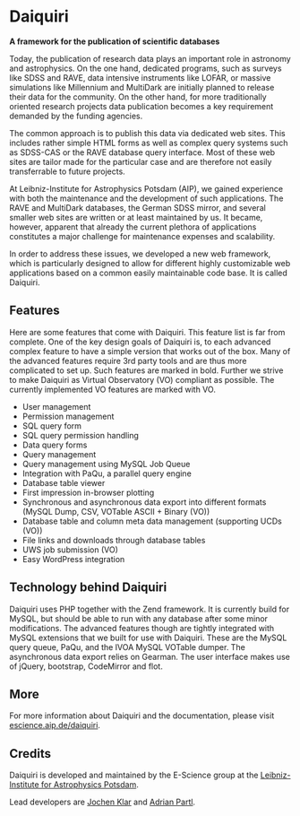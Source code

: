 Daiquiri
========

**A framework for the publication of scientific databases**

Today, the publication of research data plays an important role in astronomy and astrophysics. On the one hand, dedicated programs, such as surveys like SDSS and RAVE, data intensive instruments like LOFAR, or massive simulations like Millennium and MultiDark are initially planned to release their data for the community. On the other hand, for more traditionally oriented research projects data publication becomes a key requirement demanded by the funding agencies.

The common approach is to publish this data via dedicated web sites. This includes rather simple HTML forms as well as complex query systems such as SDSS-CAS or the RAVE database query interface. Most of these web sites are tailor made for the particular case and are therefore not easily transferrable to future projects.

At Leibniz-Institute for Astrophysics Potsdam (AIP), we gained experience with both the maintenance and the development of such applications. The RAVE and MultiDark databases, the German SDSS mirror, and several smaller web sites are written or at least maintained by us. It became, however, apparent that already the current plethora of applications constitutes a major challenge for maintenance expenses and scalability.

In order to address these issues, we developed a new web framework, which is particularly designed to allow for different highly customizable web applications based on a common easily maintainable code base. It is called Daiquiri.

Features
--------

Here are some features that come with Daiquiri. This feature list is far from complete. One of the key design goals of Daiquiri is, to each advanced complex feature to have a simple version that works out of the box. Many of the advanced features require 3rd party tools and are thus more complicated to set up. Such features are marked in bold. Further we strive to make Daiquiri as Virtual Observatory (VO) compliant as possible. The currently implemented VO features are marked with VO.

- User management
- Permission management
- SQL query form
- SQL query permission handling
- Data query forms
- Query management
- Query management using MySQL Job Queue
- Integration with PaQu, a parallel query engine
- Database table viewer
- First impression in-browser plotting
- Synchronous and asynchronous data export into different formats (MySQL Dump, CSV, VOTable ASCII + Binary (VO))
- Database table and column meta data management (supporting UCDs (VO))
- File links and downloads through database tables
- UWS job submission (VO)
- Easy WordPress integration

Technology behind Daiquiri
--------------------------

Daiquiri uses PHP together with the Zend framework. It is currently build for MySQL, but should be able to run with any database after some minor modifications. The advanced features though are tightly integrated with MySQL extensions that we built for use with Daiquiri. These are the MySQL query queue, PaQu, and the IVOA MySQL VOTable dumper. The asynchronous data export relies on Gearman. The user interface makes use of jQuery, bootstrap, CodeMirror and flot.

More
----

For more information about Daiquiri and the documentation, please visit [escience.aip.de/daiquiri](https://escience.aip.de/daiquiri).

Credits
-------

Daiquiri is developed and maintained by the E-Science group at the [Leibniz-Institute for Astrophysics Potsdam](http://www.aip.de).

Lead developers are [Jochen Klar](http://jochenklar.de) and [Adrian Partl](https://www.adrian-partl.de/).

